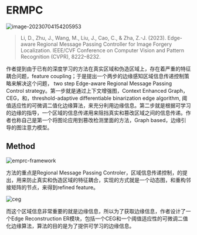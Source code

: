 # ERMPC

![image-20230704154205953](https://s2.loli.net/2023/07/04/UvLZ4f78zQspcYV.png)

> Li, D., Zhu, J., Wang, M., Liu, J., Cao, C., & Zha, Z.-J. (2023). Edge-aware Regional Message Passing Controller for Image Forgery Localization. IEEE/CVF Conference on Computer Vision and Pattern Recognition (CVPR), 8222–8232.

作者提到由于已有的深度学习的方法在真实区域和伪造区域上，存在着严重的特征耦合问题，feature coupling；于是提出一个两步的边缘感知区域信息传递控制策略来解决这个问题， two step Edge-aware Regional Message Passing Control strategy。第一步就是通过上下文增强图，Context Enhanced Graph，CEG，和，threshold-adaptive differentiable binarization edge algorithm, 阈值适应性的可微调二值化边缘算法，来充分利用边缘信息。第二步就是根据可学习的边缘的指导，一个区域的信息传递用来阻挡真实和篡改区域之间的信息传递。作者也称自己是第一个将图论应用到篡改检测里面的方法，Graph based，边缘引导的图注意力模型。

## Method

![emprc-framework](https://s2.loli.net/2023/07/04/jkL1RimUIXFgsEt.png)

方法的重点是Regional Message Passing Controler，区域信息传递控制，的提出，用来防止真实和伪造区域的特征耦合，实现的方式就是一个动态图，和重构邻接矩阵的节点，来得到refined feature。



![ceg](https://s2.loli.net/2023/07/04/541rTdSRL23yjQJ.png)

而这个区域信息非常重要的就是边缘信息，所以为了获取边缘信息，作者设计了一个Edge Reconstruction ER模块，包括一个CEG和一个阈值适应性的可微调二值化边缘算法，算法的目的是为了提供可学习的边缘信息。